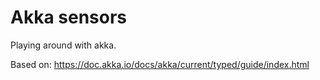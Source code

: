 # Akka sensors

Playing around with akka. 

Based on: https://doc.akka.io/docs/akka/current/typed/guide/index.html